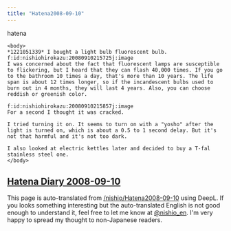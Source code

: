 ```yaml
---
title: "Hatena2008-09-10"
---
```


hatena

```
<body>
*1221051339* I bought a light bulb fluorescent bulb.
f:id:nishiohirokazu:20080910215725j:image
I was concerned about the fact that fluorescent lamps are susceptible to flickering, but I heard that they can flash 40,000 times. If you go to the bathroom 10 times a day, that's more than 10 years. The life span is about 12 times longer, so if the incandescent bulbs used to burn out in 4 months, they will last 4 years. Also, you can choose reddish or greenish color.

f:id:nishiohirokazu:20080910215857j:image
For a second I thought it was cracked.

I tried turning it on. It seems to turn on with a "yosho" after the light is turned on, which is about a 0.5 to 1 second delay. But it's not that harmful and it's not too dark.

I also looked at electric kettles later and decided to buy a T-fal stainless steel one.
</body>
```


[Hatena Diary 2008-09-10](https://nishiohirokazu.hatenadiary.org/archive/2008/09/10)
---
This page is auto-translated from [/nishio/Hatena2008-09-10](https://scrapbox.io/nishio/Hatena2008-09-10) using DeepL. If you looks something interesting but the auto-translated English is not good enough to understand it, feel free to let me know at [@nishio_en](https://twitter.com/nishio_en). I'm very happy to spread my thought to non-Japanese readers.